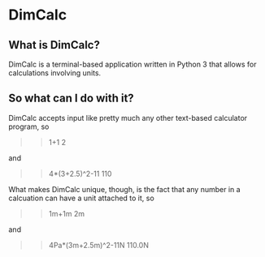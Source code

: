 DimCalc
=======

What is DimCalc?
----------------
DimCalc is a terminal-based application written in Python 3 that allows for calculations involving units.

So what can I do with it?
-------------------------

DimCalc accepts input like pretty much any other text-based calculator program, so


> > 1+1
> 2

and

> > 4*(3+2.5)^2-11
> 110

What makes DimCalc unique, though, is the fact that any number in a calcuation can have a unit attached to it, so

> > 1m+1m
> 2m

and

> > 4Pa*(3m+2.5m)^2-11N
> 110.0N
